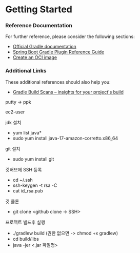 # Getting Started

### Reference Documentation

For further reference, please consider the following sections:

* [Official Gradle documentation](https://docs.gradle.org)
* [Spring Boot Gradle Plugin Reference Guide](https://docs.spring.io/spring-boot/docs/3.0.12/gradle-plugin/reference/html/)
* [Create an OCI image](https://docs.spring.io/spring-boot/docs/3.0.12/gradle-plugin/reference/html/#build-image)

### Additional Links

These additional references should also help you:

* [Gradle Build Scans – insights for your project's build](https://scans.gradle.com#gradle)

putty -> ppk

ec2-user

jdk 설치
* yum list java*
* sudo yum install java-17-amazon-corretto.x86_64

git 설치
* sudo yum install git

깃허브에 SSH 등록
* cd ~/.ssh
* ssh-keygen -t rsa -C <git email>
* cat id_rsa.pub

깃 클론
* git clone <github clone -> SSH>

프로젝트 빌드후 실행
* ./gradlew build (권한 없으면 -> chmod +x gradlew)
* cd build/libs
* java -jer <.jar 파일명>


